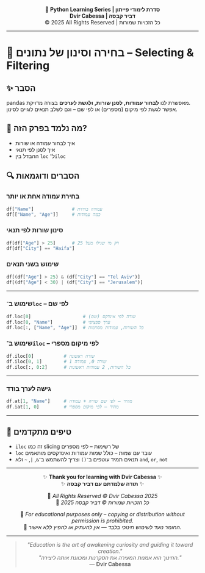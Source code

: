 <!-- DC_HEADER_START -->
<div align="center">

🐍 **Python Learning Series | סדרת לימודי פייתון**  
**Dvir Cabessa | דביר קבסה**  
© 2025 All Rights Reserved | כל הזכויות שמורות

</div>

---
<!-- DC_HEADER_END -->

# 📘 בחירה וסינון של נתונים – Selecting & Filtering

## ✨ הסבר

pandas מאפשרת לנו **לבחור עמודות, לסנן שורות, ולגשת לערכים** בצורה מדויקת.  
אפשר לגשת לפי מיקום (מספרים) או לפי שם – וגם לשלב תנאים לוגיים לסינון.

## 🧠 מה נלמד בפרק הזה?
- איך לבחור עמודה או שורות
- איך לסנן לפי תנאי
- ההבדל בין `loc` ל־`iloc`

## 🔍 הסברים ודוגמאות

### בחירת עמודה אחת או יותר
```python
df["Name"]              # עמודה בודדת
df[["Name", "Age"]]     # כמה עמודות
```

### סינון שורות לפי תנאי
```python
df[df["Age"] > 25]      # רק מי שגילו מעל 25
df[df["City"] == "Haifa"]
```

### שימוש בשני תנאים
```python
df[(df["Age"] > 25) & (df["City"] == "Tel Aviv")]
df[(df["Age"] < 30) | (df["City"] == "Jerusalem")]
```

---

### שימוש ב־`loc` – לפי שם
```python
df.loc[0]                   # שורה לפי אינדקס (שם)
df.loc[0, "Name"]           # ערך ספציפי
df.loc[:, ["Name", "Age"]]  # כל השורות, עמודות מסוימות
```

### שימוש ב־`iloc` – לפי מיקום מספרי
```python
df.iloc[0]           # שורה ראשונה
df.iloc[0, 1]        # שורה 0, עמודה 1
df.iloc[:, 0:2]      # כל השורות, 2 עמודות ראשונות
```

---

### גישה לערך בודד
```python
df.at[1, "Name"]     # מהיר – לפי שם שורה + עמודה
df.iat[1, 0]         # מהיר – לפי מיקום מספרי
```

---

## 💬 טיפים מתקדמים

* `iloc` זה כמו slicing של רשימות – לפי מספרים  
* `loc` עובד עם שמות – כולל שמות עמודות ואינדקסים מותאמים  
* תנאים תמיד עוטפים ב־`()` וצריך להשתמש ב־`&`, `|`, `~` ולא `and`, `or`, `not`

<!-- DC_FOOTER_START -->
---

<div align="center">

✨ **Thank you for learning with Dvir Cabessa** ✨  
✨ **תודה שלמדתם עם דביר קבסה** ✨  

📘 *All Rights Reserved © Dvir Cabessa 2025*  
📘 *כל הזכויות שמורות © דביר קבסה 2025*  

🔗 *For educational purposes only – copying or distribution without permission is prohibited.*  
🔗 *החומר נועד לשימוש חינוכי בלבד — אין להעתיק או להפיץ ללא אישור.*

---

> _"Education is the art of awakening curiosity and guiding it toward creation."_  
> _"החינוך הוא אמנות המעירה את הסקרנות ומכוונת אותה ליצירה."_  
> — **Dvir Cabessa**

</div>
<!-- DC_FOOTER_END -->

